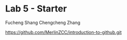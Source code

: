 # Lab 5 - Starter
Fucheng Shang
Chengcheng Zhang

https://github.com/MerlinZCC/introduction-to-github.git
